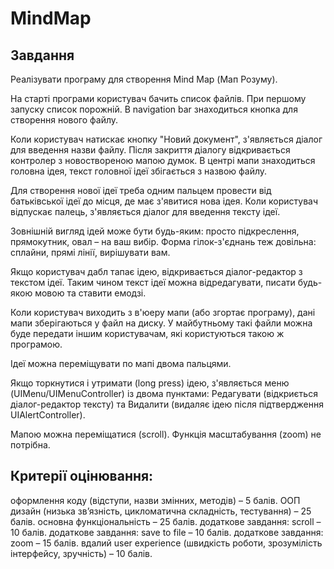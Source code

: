 # MindMap

## Завдання
Реалізувати програму для створення Mind Map (Мап Розуму).

На старті програми користувач бачить список файлів. При першому запуску список порожній. В navigation bar знаходиться кнопка для створення нового файлу.

Коли користувач натискає кнопку "Новий документ", з'являється діалог для введення назви файлу. Після закриття діалогу відкривається контролер з новоствореною мапою думок. В центрі мапи знаходиться головна ідея, текст головної ідеї збігається з назвою файлу.

Для створення нової ідеї треба одним пальцем провести від батьківської ідеї до місця, де має з'явитися нова ідея. Коли користувач відпускає палець, з'являється діалог для введення тексту ідеї.

Зовнішній вигляд ідей може бути будь-яким: просто підкреслення, прямокутник, овал – на ваш вибір. Форма гілок-з'єднань теж довільна: сплайни, прямі лінії, вирішувати вам.

Якщо користувач дабл тапає ідею, відкривається діалог-редактор з текстом ідеї. Таким чином текст ідеї можна відредагувати, писати будь-якою мовою та ставити емодзі. 

Коли користувач виходить з в'юеру мапи (або згортає програму), дані мапи зберігаються у файл на диску. У майбутньому такі файли можна буде передати іншим користувачам, які користуються такою ж програмою. 

Ідеї можна переміщувати по мапі двома пальцями.

Якщо торкнутися і утримати (long press) ідею, з'являється меню (UIMenu/UIMenuController) із двома пунктами: Редагувати (відкриється діалог-редактор тексту) та Видалити (видаляє ідею після підтвердження UIAlertController).

Мапою можна переміщатися (scroll). Функція масштабування (zoom) не потрібна.


## Критерії оцінювання:
оформлення коду (відступи, назви змінних, методів) – 5 балів.
ООП дизайн (низька зв’язність, цикломатична складність, тестування) – 25 балів.
основна функціональність – 25 балів.
додаткове завдання: scroll – 10 балів.
додаткове завдання: save to file – 10 балів.
додаткове завдання: zoom – 15 балів.
вдалий user experience (швидкість роботи, зрозумілість інтерфейсу, зручність) – 10 балів.
